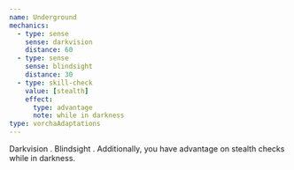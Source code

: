 ```yaml
---
name: Underground
mechanics:
  - type: sense
    sense: darkvision
    distance: 60
  - type: sense
    sense: blindsight
    distance: 30
  - type: skill-check
    value: [stealth]
    effect:
      type: advantage
      note: while in darkness
type: vorchaAdaptations
---
```

Darkvision <me-distance length="60" />. Blindsight <me-distance length="30" />. Additionally, you have advantage on stealth checks while in darkness.




